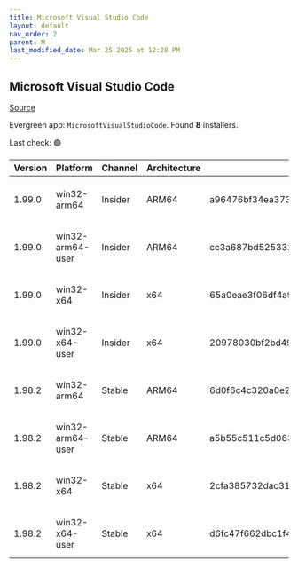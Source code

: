 ```yaml
---
title: Microsoft Visual Studio Code
layout: default
nav_order: 2
parent: M
last_modified_date: Mar 25 2025 at 12:28 PM
---
```


## Microsoft Visual Studio Code

[Source](https://code.visualstudio.com)

Evergreen app: `MicrosoftVisualStudioCode`. Found **8** installers.

Last check: 🟢

| Version | Platform         | Channel | Architecture | Sha256                                                           | URI                                                                                                                                                                                                                                                                                                            |
| ------- | ---------------- | ------- | ------------ | ---------------------------------------------------------------- | -------------------------------------------------------------------------------------------------------------------------------------------------------------------------------------------------------------------------------------------------------------------------------------------------------------- |
| 1.99.0  | win32-arm64      | Insider | ARM64        | a96476bf34ea373141523b427db46ed94e0ac845598936fc403175c9327ce5e0 | [https://vscode.download.prss.microsoft.com/dbazure/download/insider/fbdf6dd0792dfd4183ae3c273b1484d3451e60ab/VSCodeSetup-arm64-1.99.0-insider.exe](https://vscode.download.prss.microsoft.com/dbazure/download/insider/fbdf6dd0792dfd4183ae3c273b1484d3451e60ab/VSCodeSetup-arm64-1.99.0-insider.exe)         |
| 1.99.0  | win32-arm64-user | Insider | ARM64        | cc3a687bd525332bfb07c8263825a8336d3e494b326da7b83d50446c71c0cd57 | [https://vscode.download.prss.microsoft.com/dbazure/download/insider/fbdf6dd0792dfd4183ae3c273b1484d3451e60ab/VSCodeUserSetup-arm64-1.99.0-insider.exe](https://vscode.download.prss.microsoft.com/dbazure/download/insider/fbdf6dd0792dfd4183ae3c273b1484d3451e60ab/VSCodeUserSetup-arm64-1.99.0-insider.exe) |
| 1.99.0  | win32-x64        | Insider | x64          | 65a0eae3f06df4a9b82ac8fec87e0fa3137132d3478361d9d57df8bc039060da | [https://vscode.download.prss.microsoft.com/dbazure/download/insider/fbdf6dd0792dfd4183ae3c273b1484d3451e60ab/VSCodeSetup-x64-1.99.0-insider.exe](https://vscode.download.prss.microsoft.com/dbazure/download/insider/fbdf6dd0792dfd4183ae3c273b1484d3451e60ab/VSCodeSetup-x64-1.99.0-insider.exe)             |
| 1.99.0  | win32-x64-user   | Insider | x64          | 20978030bf2bd4914f2e963c55f483324c298c8aa562d735503ff6d560abfc13 | [https://vscode.download.prss.microsoft.com/dbazure/download/insider/fbdf6dd0792dfd4183ae3c273b1484d3451e60ab/VSCodeUserSetup-x64-1.99.0-insider.exe](https://vscode.download.prss.microsoft.com/dbazure/download/insider/fbdf6dd0792dfd4183ae3c273b1484d3451e60ab/VSCodeUserSetup-x64-1.99.0-insider.exe)     |
| 1.98.2  | win32-arm64      | Stable  | ARM64        | 6d0f6c4c320a0e2f86c0150d377f9e074043bd3fa1232c58df799944ffadbd2d | [https://vscode.download.prss.microsoft.com/dbazure/download/stable/ddc367ed5c8936efe395cffeec279b04ffd7db78/VSCodeSetup-arm64-1.98.2.exe](https://vscode.download.prss.microsoft.com/dbazure/download/stable/ddc367ed5c8936efe395cffeec279b04ffd7db78/VSCodeSetup-arm64-1.98.2.exe)                           |
| 1.98.2  | win32-arm64-user | Stable  | ARM64        | a5b55c511c5d063544089f96e1736d84033de902e771028fa59a9c2f2058c537 | [https://vscode.download.prss.microsoft.com/dbazure/download/stable/ddc367ed5c8936efe395cffeec279b04ffd7db78/VSCodeUserSetup-arm64-1.98.2.exe](https://vscode.download.prss.microsoft.com/dbazure/download/stable/ddc367ed5c8936efe395cffeec279b04ffd7db78/VSCodeUserSetup-arm64-1.98.2.exe)                   |
| 1.98.2  | win32-x64        | Stable  | x64          | 2cfa385732dac31e82d94808af04f129f897aadd74b1967fb58035c8c615555e | [https://vscode.download.prss.microsoft.com/dbazure/download/stable/ddc367ed5c8936efe395cffeec279b04ffd7db78/VSCodeSetup-x64-1.98.2.exe](https://vscode.download.prss.microsoft.com/dbazure/download/stable/ddc367ed5c8936efe395cffeec279b04ffd7db78/VSCodeSetup-x64-1.98.2.exe)                               |
| 1.98.2  | win32-x64-user   | Stable  | x64          | d6fc47f662dbc1f4b08a7475c77832a8667d18e1fa23c8d69b0818e2aa05e6b1 | [https://vscode.download.prss.microsoft.com/dbazure/download/stable/ddc367ed5c8936efe395cffeec279b04ffd7db78/VSCodeUserSetup-x64-1.98.2.exe](https://vscode.download.prss.microsoft.com/dbazure/download/stable/ddc367ed5c8936efe395cffeec279b04ffd7db78/VSCodeUserSetup-x64-1.98.2.exe)                       |
